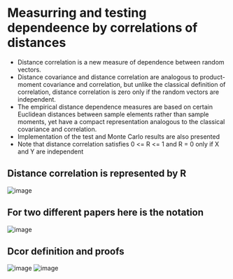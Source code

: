 # Measurring and testing dependeence by correlations of distances

- Distance correlation is a new measure of dependence between random vectors.
- Distance covariance and distance correlation are analogous to product-moment covariance and correlation, but unlike the classical definition of correlation, distance correlation is zero only if the random vectors are independent. 
- The empirical distance dependence measures are based on certain Euclidean distances between sample elements rather than sample moments, yet have a compact representation analogous to the classical covariance and correlation. 
- Implementation of the test and Monte Carlo results are also presented
- Note that distance correlation satisfies 0 <= R <= 1 and R = 0 only if X and Y are independent

##  Distance correlation is represented by R
![image](https://user-images.githubusercontent.com/89371970/134461272-7b7dd12e-63f4-475b-91d8-2199885d080a.png)

## For two different papers here is the notation
![image](https://user-images.githubusercontent.com/89371970/134461298-0bfba7e9-c1b1-42c4-b809-67cdf96dee9d.png)

## Dcor definition and proofs
![image](https://user-images.githubusercontent.com/89371970/134461335-a9072b52-044d-4dd5-8f03-3ee511741a54.png)
![image](https://user-images.githubusercontent.com/89371970/134461343-efb637eb-c76d-4da0-812f-4a0f13fe0a7c.png)
